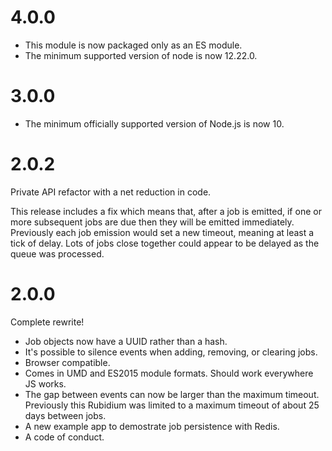 # 4.0.0

- This module is now packaged only as an ES module.
- The minimum supported version of node is now 12.22.0.

# 3.0.0

- The minimum officially supported version of Node.js is now 10.

# 2.0.2

Private API refactor with a net reduction in code.

This release includes a fix which means that, after a job is emitted, if one or
more subsequent jobs are due then they will be emitted immediately. Previously
each job emission would set a new timeout, meaning at least a tick of delay.
Lots of jobs close together could appear to be delayed as the queue was
processed.

# 2.0.0

Complete rewrite!

 - Job objects now have a UUID rather than a hash.
 - It's possible to silence events when adding, removing, or clearing jobs.
 - Browser compatible.
 - Comes in UMD and ES2015 module formats. Should work everywhere JS works.
 - The gap between events can now be larger than the maximum timeout. Previously
   this Rubidium was limited to a maximum timeout of about 25 days between jobs.
 - A new example app to demostrate job persistence with Redis.
 - A code of conduct.
